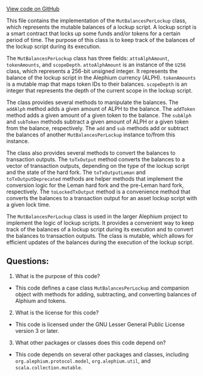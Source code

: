 [View code on GitHub](https://github.com/alephium/alephium/protocol/src/main/scala/org/alephium/protocol/vm/MutBalancesPerLockup.scala)

This file contains the implementation of the `MutBalancesPerLockup` class, which represents the mutable balances of a lockup script. A lockup script is a smart contract that locks up some funds and/or tokens for a certain period of time. The purpose of this class is to keep track of the balances of the lockup script during its execution.

The `MutBalancesPerLockup` class has three fields: `attoAlphAmount`, `tokenAmounts`, and `scopeDepth`. `attoAlphAmount` is an instance of the `U256` class, which represents a 256-bit unsigned integer. It represents the balance of the lockup script in the Alephium currency (ALPH). `tokenAmounts` is a mutable map that maps token IDs to their balances. `scopeDepth` is an integer that represents the depth of the current scope in the lockup script.

The class provides several methods to manipulate the balances. The `addAlph` method adds a given amount of ALPH to the balance. The `addToken` method adds a given amount of a given token to the balance. The `subAlph` and `subToken` methods subtract a given amount of ALPH or a given token from the balance, respectively. The `add` and `sub` methods add or subtract the balances of another `MutBalancesPerLockup` instance to/from this instance.

The class also provides several methods to convert the balances to transaction outputs. The `toTxOutput` method converts the balances to a vector of transaction outputs, depending on the type of the lockup script and the state of the hard fork. The `toTxOutputLeman` and `toTxOutputDeprecated` methods are helper methods that implement the conversion logic for the Leman hard fork and the pre-Leman hard fork, respectively. The `toLockedTxOutput` method is a convenience method that converts the balances to a transaction output for an asset lockup script with a given lock time.

The `MutBalancesPerLockup` class is used in the larger Alephium project to implement the logic of lockup scripts. It provides a convenient way to keep track of the balances of a lockup script during its execution and to convert the balances to transaction outputs. The class is mutable, which allows for efficient updates of the balances during the execution of the lockup script.
## Questions: 
 1. What is the purpose of this code?
- This code defines a case class `MutBalancesPerLockup` and companion object with methods for adding, subtracting, and converting balances of Alphium and tokens.

2. What is the license for this code?
- This code is licensed under the GNU Lesser General Public License version 3 or later.

3. What other packages or classes does this code depend on?
- This code depends on several other packages and classes, including `org.alephium.protocol.model`, `org.alephium.util`, and `scala.collection.mutable`.